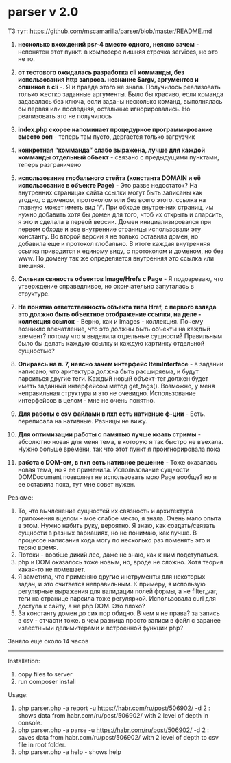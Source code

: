 # parser v 2.0
ТЗ тут: https://github.com/mscamarilla/parser/blob/master/README.md

1. **несколько вхождений psr-4 вместо одного, неясно зачем** - непонятен этот пункт. в композере лишняя строчка services, но это не то.

2. **от тестового ожидалась разработка cli комманды, без использования http запроса. незнание $argv, аргументов и опшинов в cli** -. Я и правда этого не знала. Получилось реализовать только жестко заданные аргументы. Было бы красиво, если команда задавалась без ключа, если заданы несколько команд, выполнялась бы первая или последняя, остальные игнорировались. Но реализовать это не получилось
3. **index.php скорее напоминает процедурное программирование вместо ооп** - теперь там пусто, дергается только загрузчик
4. **конкретная “комманда” слабо выражена, лучше для каждой комманды отдельный объект** - связано с предыдущими пунктами, теперь разграничено
5. **использование глобального стейта (константа DOMAIN и её использование в объекте Page)** - Это разве недостаток? На внутренних страницах сайта ссылки могут быть записаны как угодно, с доменом, протоколом или без всего этого. ссылка на главную может иметь вид '/'. При обходе внутренних страниц, им нужно добавить хотя бы домен для того, чтоб их открыть и спарсить, я это и сделала в первой версии. Домен инициализировался при первом обходе и все внутренние страницы использовали эту константу. Во второй версии я не только оставила домен, но добавила еще и протокол глобально. В итоге каждая внутренняя ссылка приводится к единому виду, с протоколом и доменом, но без www. По домену так же определяется внутренняя это ссылка или внешняя.
6. **Сильная свяность объектов Image/Hrefs с Page** - Я подозреваю, что утверждение справедливое, но окончательно запуталась в структуре.
7. **Не понятна ответственность объекта типа Href, с первого взляда это должно быть объектное отображение ссылки, на деле - коллекция ссылок** - Верно, как и Images - коллекция. Почему возникло впечатление, что это должны быть объекты на каждый элемент? потому что я выделила отдельные сущности? Правильным было бы делать каждую ссылку и каждую картинку отдельной сущностью?
8. **Опираясь на п. 7, неясно зачем интерфейс ItemInterface** - в задании написано, что аритектура должна быть расширяема, и будут парситься другие теги. Каждый новый объект-тег должен будет иметь заданный интерфейсом метод get_tags(). Возможно, у меня неправильная структура и это не очевидно. Использование интерфейсов в целом - мне не очень понятно.
9. **Для работы с csv файлами в пхп есть нативные ф-ции** - Есть. переписала на нативные. Разницы не вижу.
10. **Для оптимизации работы с памятью лучше юзать стримы** - абсолютно новая для меня тема, в которую я так быстро не въехала. Нужно больше времени, так что этот пункт я проигнорировала пока
11. **работа с DOM-ом, в пхп есть нативное решение** - Тоже оказалась новая тема, но я ее применила. Использование сущности DOMDocument позволяет не использовать мою Page вообще? но я ее оставила пока, тут мне совет нужен.

Резюме:
1. То, что  вычленение сущностей их связность и архитектура приложения вцелом - мое слабое место, я знала. Очень мало опыта в этом. Нужно набить руку, вероятно. Я знаю, как создать/связать сущности в разных вариациях, но не понимаю, как лучше. В процессе написания кода могу по несколько раз поменять это и теряю время.
2. Потоки - вообще дикий лес, даже не знаю, как к ним подступаться.
3. php и DOM оказалось тоже новым, но, вроде не сложно. Хотя теория какая-то не помешает. 
4. Я заметила, что применяю другие инструменты для некоторых задач, и это считается неправильным. К примеру, я использую регулярные выражения для валидации полей формы, а не filter_var, теги на странице парсила тоже регуляркой. Использовала curl для доступа к сайту, а не php DOM. Это плохо?
5. За константу домен до сих пор обидно. В чем я не права? за запись в csv - отчасти тоже. в чем разница просто записи в файл с заранее известными делимитерами и встроенной функции php?

Заняло еще около 14 часов
***************************************************************************************************
Installation:
1. copy files to server
2. run composer install

Usage:
1. php parser.php -a report -u https://habr.com/ru/post/506902/ -d 2 : shows data from habr.com/ru/post/506902/ with 2 level of depth in console.
2. php parser.php -a parse -u https://habr.com/ru/post/506902/ -d 2 : saves data from habr.com/ru/post/506902/ with 2 level of depth to csv file in root folder.
3. php parser.php -a help - shows help
